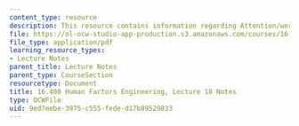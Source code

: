 ```yaml
---
content_type: resource
description: This resource contains information regarding Attention/workload.
file: https://ol-ocw-studio-app-production.s3.amazonaws.com/courses/16-400-human-factors-engineering-fall-2011/9ed7eebe3975c555feded17b89529833_MIT16_400F11_lec18.pdf
file_type: application/pdf
learning_resource_types:
- Lecture Notes
parent_title: Lecture Notes
parent_type: CourseSection
resourcetype: Document
title: 16.400 Human Factors Engineering, Lecture 18 Notes
type: OCWFile
uid: 9ed7eebe-3975-c555-fede-d17b89529833
---
```

